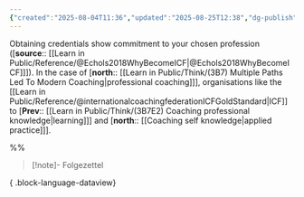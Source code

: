 ```yaml
---
{"created":"2025-08-04T11:36","updated":"2025-08-25T12:38","dg-publish":true,"dg-permalink":"think/3b7e2a","dg-path":"Think/(3B7E2A) Credentials show commitment.md","permalink":"/think/3b7e2a/","dgPassFrontmatter":true,"noteIcon":"1"}
---
```


Obtaining credentials show commitment to your chosen profession ([**source**:: [[Learn in Public/Reference/@Echols2018WhyBecomeICF\|@Echols2018WhyBecomeICF]]]). In the case of [**north**:: [[Learn in Public/Think/(3B7) Multiple Paths Led To Modern Coaching\|professional coaching]]], organisations like the [[Learn in Public/Reference/@internationalcoachingfederationICFGoldStandard\|ICF]] to [**Prev**:: [[Learn in Public/Think/(3B7E2) Coaching professional knowledge\|learning]]] and [**north**:: [[Coaching self knowledge\|applied practice]]]. 

%% 

> [!note]- Folgezettel
>  
{ .block-language-dataview}